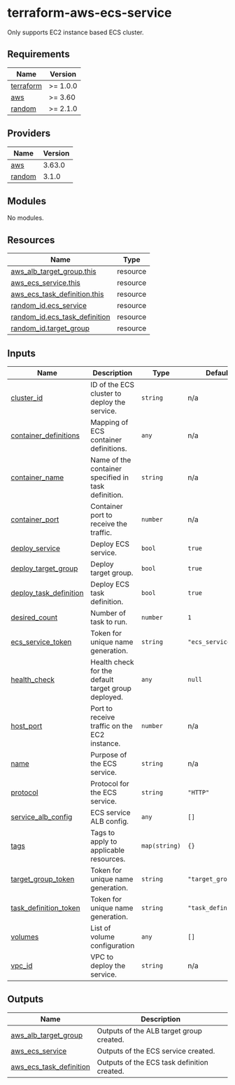 # terraform-aws-ecs-service

Only supports EC2 instance based ECS cluster.

<!-- BEGINNING OF PRE-COMMIT-TERRAFORM DOCS HOOK -->
## Requirements

| Name | Version |
|------|---------|
| <a name="requirement_terraform"></a> [terraform](#requirement\_terraform) | >= 1.0.0 |
| <a name="requirement_aws"></a> [aws](#requirement\_aws) | >= 3.60 |
| <a name="requirement_random"></a> [random](#requirement\_random) | >= 2.1.0 |

## Providers

| Name | Version |
|------|---------|
| <a name="provider_aws"></a> [aws](#provider\_aws) | 3.63.0 |
| <a name="provider_random"></a> [random](#provider\_random) | 3.1.0 |

## Modules

No modules.

## Resources

| Name | Type |
|------|------|
| [aws_alb_target_group.this](https://registry.terraform.io/providers/hashicorp/aws/latest/docs/resources/alb_target_group) | resource |
| [aws_ecs_service.this](https://registry.terraform.io/providers/hashicorp/aws/latest/docs/resources/ecs_service) | resource |
| [aws_ecs_task_definition.this](https://registry.terraform.io/providers/hashicorp/aws/latest/docs/resources/ecs_task_definition) | resource |
| [random_id.ecs_service](https://registry.terraform.io/providers/hashicorp/random/latest/docs/resources/id) | resource |
| [random_id.ecs_task_definition](https://registry.terraform.io/providers/hashicorp/random/latest/docs/resources/id) | resource |
| [random_id.target_group](https://registry.terraform.io/providers/hashicorp/random/latest/docs/resources/id) | resource |

## Inputs

| Name | Description | Type | Default | Required |
|------|-------------|------|---------|:--------:|
| <a name="input_cluster_id"></a> [cluster\_id](#input\_cluster\_id) | ID of the ECS cluster to deploy the service. | `string` | n/a | yes |
| <a name="input_container_definitions"></a> [container\_definitions](#input\_container\_definitions) | Mapping of ECS container definitions. | `any` | n/a | yes |
| <a name="input_container_name"></a> [container\_name](#input\_container\_name) | Name of the container specified in task definition. | `string` | n/a | yes |
| <a name="input_container_port"></a> [container\_port](#input\_container\_port) | Container port to receive the traffic. | `number` | n/a | yes |
| <a name="input_deploy_service"></a> [deploy\_service](#input\_deploy\_service) | Deploy ECS service. | `bool` | `true` | no |
| <a name="input_deploy_target_group"></a> [deploy\_target\_group](#input\_deploy\_target\_group) | Deploy target group. | `bool` | `true` | no |
| <a name="input_deploy_task_definition"></a> [deploy\_task\_definition](#input\_deploy\_task\_definition) | Deploy ECS task definition. | `bool` | `true` | no |
| <a name="input_desired_count"></a> [desired\_count](#input\_desired\_count) | Number of task to run. | `number` | `1` | no |
| <a name="input_ecs_service_token"></a> [ecs\_service\_token](#input\_ecs\_service\_token) | Token for unique name generation. | `string` | `"ecs_service"` | no |
| <a name="input_health_check"></a> [health\_check](#input\_health\_check) | Health check for the default target group deployed. | `any` | `null` | no |
| <a name="input_host_port"></a> [host\_port](#input\_host\_port) | Port to receive traffic on the EC2 instance. | `number` | n/a | yes |
| <a name="input_name"></a> [name](#input\_name) | Purpose of the ECS service. | `string` | n/a | yes |
| <a name="input_protocol"></a> [protocol](#input\_protocol) | Protocol for the ECS service. | `string` | `"HTTP"` | no |
| <a name="input_service_alb_config"></a> [service\_alb\_config](#input\_service\_alb\_config) | ECS service ALB config. | `any` | `[]` | no |
| <a name="input_tags"></a> [tags](#input\_tags) | Tags to apply to applicable resources. | `map(string)` | `{}` | no |
| <a name="input_target_group_token"></a> [target\_group\_token](#input\_target\_group\_token) | Token for unique name generation. | `string` | `"target_group"` | no |
| <a name="input_task_definition_token"></a> [task\_definition\_token](#input\_task\_definition\_token) | Token for unique name generation. | `string` | `"task_definition"` | no |
| <a name="input_volumes"></a> [volumes](#input\_volumes) | List of volume configuration | `any` | `[]` | no |
| <a name="input_vpc_id"></a> [vpc\_id](#input\_vpc\_id) | VPC to deploy the service. | `string` | n/a | yes |

## Outputs

| Name | Description |
|------|-------------|
| <a name="output_aws_alb_target_group"></a> [aws\_alb\_target\_group](#output\_aws\_alb\_target\_group) | Outputs of the ALB target group created. |
| <a name="output_aws_ecs_service"></a> [aws\_ecs\_service](#output\_aws\_ecs\_service) | Outputs of the ECS service created. |
| <a name="output_aws_ecs_task_definition"></a> [aws\_ecs\_task\_definition](#output\_aws\_ecs\_task\_definition) | Outputs of the ECS task definition created. |
<!-- END OF PRE-COMMIT-TERRAFORM DOCS HOOK -->
